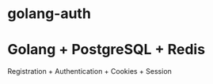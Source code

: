 # golang-auth

# Golang + PostgreSQL + Redis 
 
 
 Registration + Authentication + Cookies + Session
